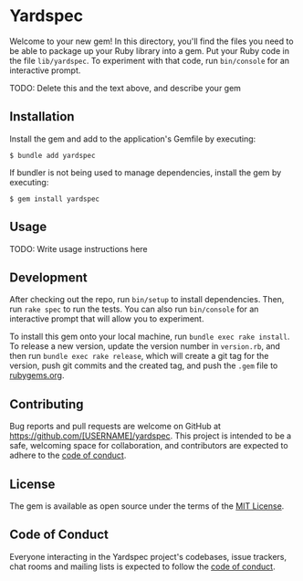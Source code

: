 # Yardspec

Welcome to your new gem! In this directory, you'll find the files you need to be able to package up your Ruby library into a gem. Put your Ruby code in the file `lib/yardspec`. To experiment with that code, run `bin/console` for an interactive prompt.

TODO: Delete this and the text above, and describe your gem

## Installation

Install the gem and add to the application's Gemfile by executing:

    $ bundle add yardspec

If bundler is not being used to manage dependencies, install the gem by executing:

    $ gem install yardspec

## Usage

TODO: Write usage instructions here

## Development

After checking out the repo, run `bin/setup` to install dependencies. Then, run `rake spec` to run the tests. You can also run `bin/console` for an interactive prompt that will allow you to experiment.

To install this gem onto your local machine, run `bundle exec rake install`. To release a new version, update the version number in `version.rb`, and then run `bundle exec rake release`, which will create a git tag for the version, push git commits and the created tag, and push the `.gem` file to [rubygems.org](https://rubygems.org).

## Contributing

Bug reports and pull requests are welcome on GitHub at https://github.com/[USERNAME]/yardspec. This project is intended to be a safe, welcoming space for collaboration, and contributors are expected to adhere to the [code of conduct](https://github.com/[USERNAME]/yardspec/blob/main/CODE_OF_CONDUCT.md).

## License

The gem is available as open source under the terms of the [MIT License](https://opensource.org/licenses/MIT).

## Code of Conduct

Everyone interacting in the Yardspec project's codebases, issue trackers, chat rooms and mailing lists is expected to follow the [code of conduct](https://github.com/[USERNAME]/yardspec/blob/main/CODE_OF_CONDUCT.md).
